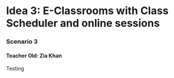# Idea 3: E-Classrooms with Class Scheduler and online sessions
### Scenario 3
#### Teacher Old: Zia Khan

Testing

